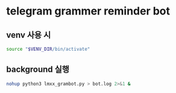 # telegram grammer reminder bot

## venv 사용 시 
```sh
source "$VENV_DIR/bin/activate"
```

## background 실행
```sh
nohup python3 lmxx_grambot.py > bot.log 2>&1 &
```